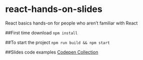 # react-hands-on-slides
React basics hands-on for people who aren’t familiar with React

##First time download
```npm install```

##To start the project
```npm run build && npm start```

##Slides code examples
[Codepen Collection](http://codepen.io/collection/DammjN/)
